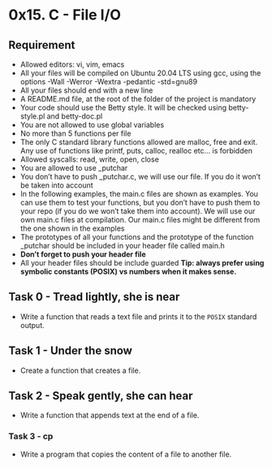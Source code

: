 # 0x15. C - File I/O
## Requirement
- Allowed editors: vi, vim, emacs
- All your files will be compiled on Ubuntu 20.04 LTS using gcc, using the options -Wall -Werror -Wextra -pedantic -std=gnu89
- All your files should end with a new line
- A README.md file, at the root of the folder of the project is mandatory
- Your code should use the Betty style. It will be checked using betty-style.pl and betty-doc.pl
- You are not allowed to use global variables
- No more than 5 functions per file
- The only C standard library functions allowed are malloc, free and exit. Any use of functions like printf, puts, calloc, realloc etc… is forbidden
- Allowed syscalls: read, write, open, close
- You are allowed to use _putchar
- You don’t have to push _putchar.c, we will use our file. If you do it won’t be taken into account
- In the following examples, the main.c files are shown as examples. You can use them to test your functions, but you don’t have to push them to your repo (if you do we won’t take them into account). We will use our own main.c files at compilation. Our main.c files might be different from the one shown in the examples
- The prototypes of all your functions and the prototype of the function _putchar should be included in your header file called main.h
- **Don’t forget to push your header file**
- All your header files should be include guarded
**Tip: always prefer using symbolic constants (POSIX) vs numbers when it makes sense.**

## Task 0 - Tread lightly, she is near
- Write a function that reads a text file and prints it to the ```POSIX``` standard output.

## Task 1 - Under the snow 
- Create a function that creates a file.

## Task 2 - Speak gently, she can hear
- Write a function that appends text at the end of a file.

### Task 3 - cp
- Write a program that copies the content of a file to another file.

